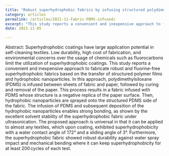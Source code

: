 ```yaml
---
title: "Robust superhydrophobic fabrics by infusing structured polydimethylsiloxane films"
category: articles
permalink: /articles/2021-11-Fabric-PDMS-infused/ 
excerpt: "This study reports a convenient and inexpensive approach to fabricate robust and fluorine‐free superhydrophobic fabrics based on the transfer of structured polymer films and hydrophobic nanoparticles. In this approach, polydimethylsiloxane (PDMS) is infused between sheets of fabric and paper, followed by curing and removal of the paper."
date: 2021-11-05

---
```



Abstract: Superhydrophobic coatings have large application potential in self-cleaning textiles. Low durability, high cost of fabrication, and environmental concerns over the usage of chemicals such as fluorocarbons limit the utilization of superhydrophobic coatings. This study reports a convenient and inexpensive approach to fabricate robust and fluorine-free superhydrophobic fabrics based on the transfer of structured polymer films and hydrophobic nanoparticles. In this approach, polydimethylsiloxane (PDMS) is infused between sheets of fabric and paper, followed by curing and removal of the paper. This process results in a fabric infused with PDMS whose structure is a negative replica of the paper surface. Then, hydrophobic nanoparticles are sprayed onto the structured PDMS side of the fabric. The infusion of PDMS and subsequent deposition of the hydrophobic nanoparticles enables strong bonding, as shown by the excellent solvent stability of the superhydrophobic fabric under ultrasonication. The proposed approach is universal in that it can be applied to almost any textiles, which upon coating, exhibited superhydrophobicity with a water contact angle of 172° and a sliding angle of 3°. Furthermore, the superhydrophobic fabric showed robust durability against water spray impact and mechanical bending where it can keep superhydrophobicity for at least 200 cycles of each test.
